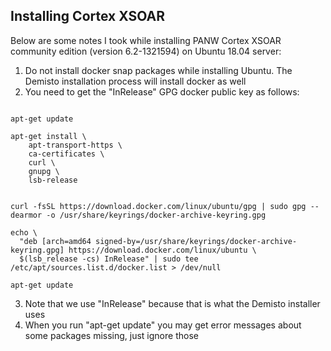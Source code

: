 ## Installing Cortex XSOAR

Below are some notes I took while installing PANW Cortex XSOAR community edition (version 6.2-1321594) on Ubuntu 18.04 server:
1. Do not install docker snap packages while installing Ubuntu. The Demisto installation process will install docker as well
2. You need to get the "InRelease" GPG docker public key as follows:

<pre><code>
apt-get update

apt-get install \
    apt-transport-https \
    ca-certificates \
    curl \
    gnupg \
    lsb-release


curl -fsSL https://download.docker.com/linux/ubuntu/gpg | sudo gpg --dearmor -o /usr/share/keyrings/docker-archive-keyring.gpg

echo \
  "deb [arch=amd64 signed-by=/usr/share/keyrings/docker-archive-keyring.gpg] https://download.docker.com/linux/ubuntu \
  $(lsb_release -cs) InRelease" | sudo tee /etc/apt/sources.list.d/docker.list > /dev/null
  
apt-get update
</code></pre>


3. Note that we use "InRelease" because that is what the Demisto installer uses
4. When you run "apt-get update" you may get error messages about some packages missing, just ignore those
